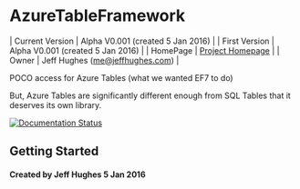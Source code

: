 # AzureTableFramework 

 
| Current Version	| Alpha V0.001 (created 5 Jan 2016) |
| First Version	| Alpha V0.001 (created 5 Jan 2016) |
| HomePage  | [Project Homepage](http://AzureTableFramework.com/ "Visit AzureTableFramework.com") |
| Owner		| Jeff Hughes (me@jeffhughes.com) |


POCO access for Azure Tables
(what we wanted EF7 to do)

But, Azure Tables are significantly different enough from SQL Tables that it deserves its own library.


[![Documentation Status](https://readthedocs.org/projects/azuretableframework/badge/?version=latest)](http://azuretableframework.readthedocs.org/en/latest/?badge=latest)

## Getting Started


 

#### Created by Jeff Hughes 5 Jan 2016

